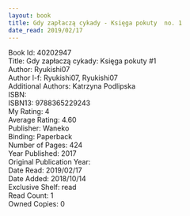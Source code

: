 ```yaml
---
layout: book
title: Gdy zapłaczą cykady - Księga pokuty  no. 1
date_read: 2019/02/17
---
```


Book Id: 40202947<br />
Title: Gdy zapłaczą cykady: Księga pokuty #1<br />
Author: Ryukishi07<br />
Author l-f: Ryukishi07, Ryukishi07<br />
Additional Authors: Katrzyna Podlipska<br />
ISBN: <br />
ISBN13: 9788365229243<br />
My Rating: 4<br />
Average Rating: 4.60<br />
Publisher: Waneko<br />
Binding: Paperback<br />
Number of Pages: 424<br />
Year Published: 2017<br />
Original Publication Year: <br />
Date Read: 2019/02/17<br />
Date Added: 2018/10/14<br />
Exclusive Shelf: read<br />
Read Count: 1<br />
Owned Copies: 0<br />

